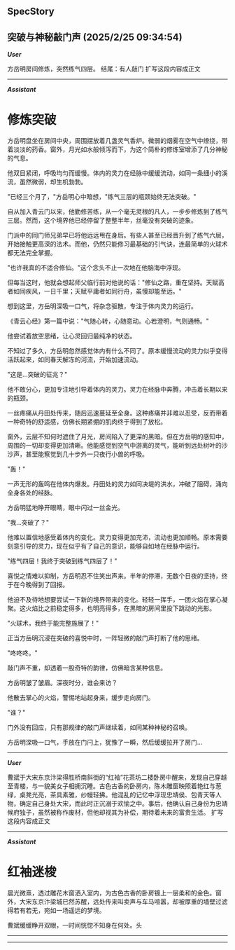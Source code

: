 ## SpecStory

## 突破与神秘敲门声 (2025/2/25 09:34:54)

_**User**_

方岳明房间修炼，突然练气四层。
结尾：有人敲门  扩写这段内容成正文

---

_**Assistant**_

# 修炼突破

方岳明盘坐在房间中央，周围摆放着几盏灵气香炉。微弱的烟雾在空气中缭绕，带着淡淡的药香。窗外，月光如水般倾泻而下，为这个简朴的修炼室增添了几分神秘的气息。

他双目紧闭，呼吸均匀而缓慢。体内的灵力在经脉中缓缓流动，如同一条细小的溪流，虽然微弱，却生机勃勃。

"已经三个月了，"方岳明心中暗想，"练气三层的瓶颈始终无法突破。"

自从加入青云门以来，他勤修苦练，从一个毫无灵根的凡人，一步步修炼到了练气三层。然而，这个境界他已经停留了整整半年，丝毫没有突破的迹象。

门派中的同门师兄弟早已将他远远甩在身后。有些人甚至已经晋升到了练气六层，开始接触更高深的法术。而他，仍然只能修习最基础的引气诀，连最简单的火球术都无法完全掌握。

"也许我真的不适合修仙。"这个念头不止一次地在他脑海中浮现。

但每当这时，他就会想起师父临行前对他说的话："修仙之路，重在坚持。天赋高者如同疾风，一日千里；天赋平庸者如同行舟，虽慢却能至远。"

想到这里，方岳明深吸一口气，将杂念驱散，专注于体内灵力的运行。

《青云心经》第一篇中说："气随心转，心随意动。心若澄明，气则通畅。"

他尝试着放空思绪，让心灵回归最纯净的状态。

不知过了多久，方岳明忽然感觉体内有什么不同了。原本缓慢流动的灵力似乎变得活跃起来，如同春天解冻的河流，开始加速流动。

"这是...突破的征兆？"

他不敢分心，更加专注地引导着体内的灵力。灵力在经脉中奔腾，冲击着长期以来的瓶颈。

一丝疼痛从丹田处传来，随后迅速蔓延至全身。这种疼痛并非难以忍受，反而带着一种奇特的舒适感，仿佛长期紧绷的肌肉终于得到了放松。

窗外，云层不知何时遮住了月光，房间陷入了更深的黑暗。但在方岳明的感知中，周围的一切却变得更加清晰。他能感觉到空气中游离的灵气，能听到远处树叶的沙沙声，甚至能察觉到几十步外一只夜行小兽的呼吸。

"轰！"

一声无形的轰鸣在他体内爆发。丹田处的灵力如同决堤的洪水，冲破了阻碍，涌向全身各处的经脉。

方岳明猛地睁开眼睛，眼中闪过一丝金光。

"我...突破了？"

他难以置信地感受着体内的变化。灵力变得更加充沛，流动也更加顺畅。原本需要刻意引导的灵力，现在似乎有了自己的意识，能够自如地在经脉中运行。

"练气四层！我终于突破到练气四层了！"

喜悦之情难以抑制，方岳明忍不住笑出声来。半年的停滞，无数个日夜的坚持，终于在今晚得到了回报。

他迫不及待地想要尝试一下新的境界带来的变化。轻轻一挥手，一团火焰在掌心凝聚。这火焰比之前稳定得多，也明亮得多，在黑暗的房间里投下跳动的光影。

"火球术，我终于能完整施展了！"

正当方岳明沉浸在突破的喜悦中时，一阵轻微的敲门声打断了他的思绪。

"咚咚咚。"

敲门声不重，却透着一股奇特的韵律，仿佛暗含某种信息。

方岳明皱了皱眉。深夜时分，谁会来访？

他散去掌心的火焰，警惕地站起身来，缓步走向房门。

"谁？"

门外没有回应，只有那规律的敲门声继续着，如同某种神秘的召唤。

方岳明深吸一口气，手放在门闩上，犹豫了一瞬，然后缓缓拉开了房门...

---

_**User**_

曹斌于大宋东京汴梁得胜桥南斜街的“红袖”花茶坊二楼卧房中醒来，发现自己穿越至青楼，与一貌美女子相拥沉睡。古色古香的卧房内，陈木雕窗映照着艳红与葱绿，桌凳光亮，茶具素雅，纱幔轻拂。他混乱的记忆中浮现忠靖侯、包青天等人物，确定自己身处大宋，而此时正沉溺于欢愉之中。事后，他确认自己身份为忠靖候府独子，虽然被称作废材，但他却视其为补偿，期待着未来的富贵生活。 扩写这段内容成正文

---

_**Assistant**_



# 红袖迷梭

晨光微熹，透过雕花木窗洒入室内，为古色古香的卧房镀上一层柔和的金色。窗外，大宋东京汴梁城已然苏醒，远处传来叫卖声与车马喧嚣，却被厚重的墙壁过滤得若有若无，宛如一场遥远的梦境。

曹斌缓缓睁开双眼，一时间恍惚不知身在何处。头

---



---

